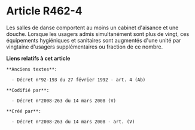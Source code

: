 # Article R462-4

Les salles de danse comportent au moins un cabinet d'aisance et une douche. Lorsque les usagers admis simultanément sont plus
de vingt, ces équipements hygiéniques et sanitaires sont augmentés d'une unité par vingtaine d'usagers supplémentaires ou
fraction de ce nombre.

**Liens relatifs à cet article**

	**Anciens textes**:

	  - Décret n°92-193 du 27 février 1992 - art. 4 (Ab)

	**Codifié par**:

	  - Décret n°2008-263 du 14 mars 2008 (V)

	**Créé par**:

	  - Décret n°2008-263 du 14 mars 2008 - art. (V)

